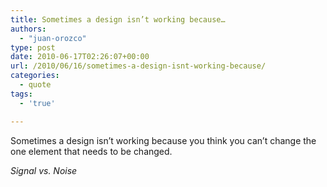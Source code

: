```yaml
---
title: Sometimes a design isn’t working because…
authors: 
  - "juan-orozco"
type: post
date: 2010-06-17T02:26:07+00:00
url: /2010/06/16/sometimes-a-design-isnt-working-because/
categories:
  - quote
tags:
  - 'true'

---
```

Sometimes a design isn’t working because you think you can’t change the one element that needs to be changed.

<cite>Signal vs. Noise</cite>